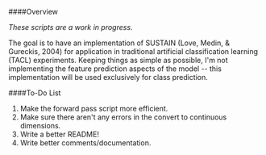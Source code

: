 ####Overview

*These scripts are a work in progress*. 

The goal is to have an implementation of SUSTAIN (Love, Medin, & Gureckis, 2004) for application in  traditional artificial classification learning (TACL) experiments. Keeping things as simple as possible, I'm not implementing the feature prediction aspects of the model -- this implementation will be used exclusively for class prediction.


####To-Do List

1. Make the forward pass script more efficient.
2. Make sure there aren't any errors in the convert to continuous dimensions.
3. Write a better README!
4. Write better comments/documentation.

